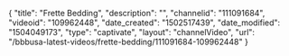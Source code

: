 {
    "title": "Frette Bedding",
    "description": "",
    "channelid": "111091684",
    "videoid": "109962448",
    "date_created": "1502517439",
    "date_modified": "1504049173",
    "type": "captivate",
    "layout": "channelVideo",
    "url": "\/bbbusa-latest-videos\/frette-bedding\/111091684-109962448"
}